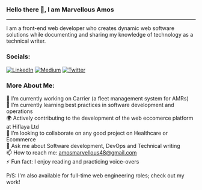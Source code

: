 ### Hello there 👋, I am Marvellous Amos 
---
I am a front-end web developer who creates dynamic web software solutions while documenting and sharing my knowledge of technology as a technical writer.

### Socials:
[![LinkedIn](https://img.shields.io/badge/LinkedIn-%230077B5.svg?logo=linkedin&logoColor=white)](https://linkedin.com/in/marvellous-d-amos) 
[![Medium](https://img.shields.io/badge/Medium-12100E?logo=medium&logoColor=white)](https://medium.com/@@amosmarvellous48) 
[![Twitter](https://img.shields.io/badge/Twitter-%231DA1F2.svg?logo=Twitter&logoColor=white)](https://twitter.com/marvel_at_don) 

### More About Me:
🔭 I’m currently working on Carrier (a fleet management system for AMRs) <br>
🌱 I’m currently learning best practices in software development and operations <br>
🌍 Actively contributing to the development of the web eccomerce platform at Hiflaya Ltd <br>
👯 I’m looking to collaborate on any good project on Healthcare or Ecommerce<br>
💬 Ask me about Software development, DevOps and Technical writing<br>
📫 How to reach me: amosmarvellous48@gmail.com<br>
⚡ Fun fact: I enjoy reading and practicing voice-overs

P/S: I'm also available for full-time web engineering roles; check out my work!

<!-- 
### Tech Stack:
![JavaScript](https://img.shields.io/badge/javascript-%23323330.svg?style=for-the-badge&logo=javascript&logoColor=%23F7DF1E) 
![TypeScript](https://img.shields.io/badge/typescript-%23007ACC.svg?style=for-the-badge&logo=typescript&logoColor=white) 
![React](https://img.shields.io/badge/react-%2320232a.svg?style=for-the-badge&logo=react&logoColor=%2361DAFB) 
![Markdown](https://img.shields.io/badge/markdown-%23000000.svg?style=for-the-badge&logo=markdown&logoColor=white) 
![HTML5](https://img.shields.io/badge/html5-%23E34F26.svg?style=for-the-badge&logo=html5&logoColor=white) 
![CSS3](https://img.shields.io/badge/css3-%231572B6.svg?style=for-the-badge&logo=css3&logoColor=white) 
![SASS](https://img.shields.io/badge/SASS-hotpink.svg?style=for-the-badge&logo=SASS&logoColor=white) 
![Firebase](https://img.shields.io/badge/firebase-%23039BE5.svg?style=for-the-badge&logo=firebase) 
![Vercel](https://img.shields.io/badge/vercel-%23000000.svg?style=for-the-badge&logo=vercel&logoColor=white) 
![Netlify](https://img.shields.io/badge/netlify-%23000000.svg?style=for-the-badge&logo=netlify&logoColor=#00C7B7) 
![Bootstrap](https://img.shields.io/badge/bootstrap-%23563D7C.svg?style=for-the-badge&logo=bootstrap&logoColor=white) 
![Arduino](https://img.shields.io/badge/-Arduino-00979D?style=for-the-badge&logo=Arduino&logoColor=white) 

### 📊 GitHub Stats: -->
<!-- ![](https://github-readme-stats.vercel.app/api?username=marvel-d&theme=midnight-purple&hide_border=false&include_all_commits=false&count_private=true)<br/> -->
<!-- ![](https://github-readme-streak-stats.herokuapp.com/?user=marvel-d&theme=midnight-purple&hide_border=false&count_private=true)<br/> -->
<!-- ![](https://github-readme-stats.vercel.app/api/top-langs/?username=marvel-d&theme=midnight-purple&hide_border=false&include_all_commits=true&count_private=true&layout=compact) -->
